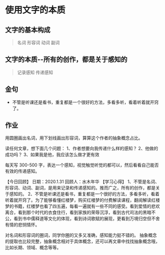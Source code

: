 # 使用文字的本质

## 文字的基本构成

> 名词 形容词 动词 副词

## 文字的本质--所有的创作，都是关于感知的

> 记录感知
> 传递感知

## 金句

- 不管是听课还是看书，重复都是一个很好的方法，多看多听，看着听着就开窍了。

## 作业

用圆圈画出名词，用下划线画出形容词，算算这个作者的抽象概念占比。

读任何文章，想下面几个问题：
1、作者想要向我传递什么样的感知？
2、他做的成功吗？
3、如果我是他，我应该怎么做才更有效

每天写 300-500 字，表达一个感知，视觉触觉听觉的都可以，然后看看自己能否有效的传递感知。

【今日回顾】
日期：2020.1.31
回顾人：水木年华
【学习心得】
1、不管是名词、形容词、动词、副词，是用来记录和传递感知的。推而广之，所有的创作，都是关于感知的。
2、不管是听课还是看书，重复都是一个很好的方法，多看多听，看着听着就开窍了。为了能够看懂红楼梦，购买红楼梦的付费解读课程，翻阅解读红楼梦的书籍，红楼梦也看了四五遍，每看一遍就有一些不同的感受。看到爱情的悲欢离合，看到那个时代的衣食住行，看到家族的荣辱沉浮，看到古代司法的黑暗不公，看到书中儒释道等文化的体现，看到诗词歌赋的展现，更看到万境归空但不舍有情的悲悯情怀。

对名词和形容词的圈词，同学你圈的又多又准确，感知能力挺不错的。
抽象概念的提取也比较完整，抽象概念相对于具体概念，还可以再文章中找找抽象概念哦，比如长期、领域、概念等等。

